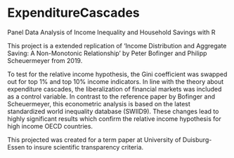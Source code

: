 # ExpenditureCascades

Panel Data Analysis of Income Inequality and Household Savings with R

This project is a extended replication of ‘Income Distribution and Aggregate Saving: A Non-Monotonic Relationship’ by Peter Bofinger and Philipp Scheuermeyer from 2019.

To test for the relative income hypothesis, the Gini coefficient was swapped out for top 1% and top 10% income indicators. In line with the theory about expenditure cascades, the liberalization of financial markets was included as a control variable. In contrast to the reference paper by Bofinger and Scheuermeyer, this econometric analysis is based on the latest standardized world inequality database (SWIID9). These changes lead to highly significant results which confirm the relative income hypothesis for high income OECD countries.

This projected was created for a term paper at University of Duisburg-Essen to insure scientific transparency criteria.
